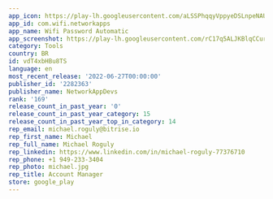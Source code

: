 ```yaml
---
app_icon: https://play-lh.googleusercontent.com/aLSSPhqqyVppyeDSLnpeNAU5VOzBLdTzhcHPTpygnXv30nA0AtvZZ7Ehu1mXWWGCIdTL
app_id: com.wifi.networkapps
app_name: Wifi Password Automatic
app_screenshot: https://play-lh.googleusercontent.com/rC17q5ALJKBlqCCurXc4nWxQb3yVSHoXwYiG9scAtKvByTY4apw-ggaJBp1WuOdw5bE
category: Tools
country: BR
id: vdT4xbHBu8TS
language: en
most_recent_release: '2022-06-27T00:00:00'
publisher_id: '2282363'
publisher_name: NetworkAppDevs
rank: '169'
release_count_in_past_year: '0'
release_count_in_past_year_category: 15
release_count_in_past_year_top_in_category: 14
rep_email: michael.roguly@bitrise.io
rep_first_name: Michael
rep_full_name: Michael Roguly
rep_linkedin: https://www.linkedin.com/in/michael-roguly-77376710
rep_phone: +1 949-233-3404
rep_photo: michael.jpg
rep_title: Account Manager
store: google_play
---
```

